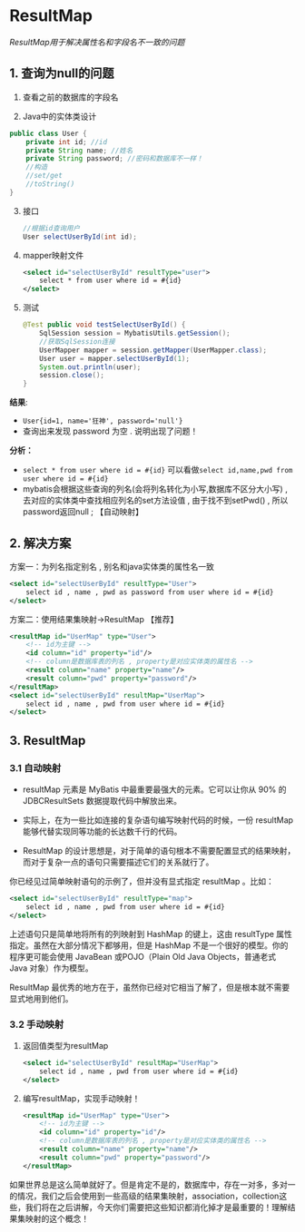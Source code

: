 # ResultMap

*ResultMap用于解决属性名和字段名不一致的问题*



## 1. 查询为null的问题

1.  查看之前的数据库的字段名

2.  Java中的实体类设计

   ```java
   public class User { 
       private int id; //id 
       private String name; //姓名 
       private String password; //密码和数据库不一样！ 
       //构造 
       //set/get 
       //toString() 
   }
   ```

3. 接口

   ```java
   //根据id查询用户 
   User selectUserById(int id);
   ```

4. mapper映射文件

   ```xml
   <select id="selectUserById" resultType="user"> 
       select * from user where id = #{id} 
   </select>
   ```

5. 测试

   ```java
   @Test public void testSelectUserById() { 
       SqlSession session = MybatisUtils.getSession(); 
       //获取SqlSession连接 
       UserMapper mapper = session.getMapper(UserMapper.class); 
       User user = mapper.selectUserById(1); 
       System.out.println(user); 
       session.close(); 
   }
   ```

**结果**: 

- `User{id=1, name='狂神', password='null'}`
- 查询出来发现 password 为空 . 说明出现了问题！

**分析：**

- `select * from user where id = #{id}` 可以看做`select id,name,pwd from user where id = #{id}`
- mybatis会根据这些查询的列名(会将列名转化为小写,数据库不区分大小写) , 去对应的实体类中查找相应列名的set方法设值 , 由于找不到setPwd() , 所以password返回null ; 【自动映射】



## 2. 解决方案

方案一：为列名指定别名 , 别名和java实体类的属性名一致 

```xml
<select id="selectUserById" resultType="User"> 
    select id , name , pwd as password from user where id = #{id} 
</select>
```



方案二：使用结果集映射->ResultMap 【推荐】

```xml
<resultMap id="UserMap" type="User"> 
    <!-- id为主键 --> 
    <id column="id" property="id"/> 
    <!-- column是数据库表的列名 , property是对应实体类的属性名 --> 
    <result column="name" property="name"/> 
    <result column="pwd" property="password"/> 
</resultMap> 
<select id="selectUserById" resultMap="UserMap"> 
    select id , name , pwd from user where id = #{id} 
</select>
```



## 3. ResultMap

### 3.1 自动映射

- resultMap 元素是 MyBatis 中最重要最强大的元素。它可以让你从 90% 的 JDBCResultSets 数据提取代码中解放出来。

- 实际上，在为一些比如连接的复杂语句编写映射代码的时候，一份 resultMap 能够代替实现同等功能的长达数千行的代码。

- ResultMap 的设计思想是，对于简单的语句根本不需要配置显式的结果映射，而对于复杂一点的语句只需要描述它们的关系就行了。

你已经见过简单映射语句的示例了，但并没有显式指定 resultMap 。比如：

```xml
<select id="selectUserById" resultType="map"> 
    select id , name , pwd from user where id = #{id} 
</select>
```

上述语句只是简单地将所有的列映射到 HashMap 的键上，这由 resultType 属性指定。虽然在大部分情况下都够用，但是 HashMap 不是一个很好的模型。你的程序更可能会使用 JavaBean 或POJO（Plain Old Java Objects，普通老式 Java 对象）作为模型。

ResultMap 最优秀的地方在于，虽然你已经对它相当了解了，但是根本就不需要显式地用到他们。

### 3.2 手动映射

1. 返回值类型为resultMap

   ```xml
   <select id="selectUserById" resultMap="UserMap"> 
       select id , name , pwd from user where id = #{id} 
   </select>
   ```

2. 编写resultMap，实现手动映射！

   ```xml
   <resultMap id="UserMap" type="User"> 
       <!-- id为主键 --> 
       <id column="id" property="id"/> 
       <!-- column是数据库表的列名 , property是对应实体类的属性名 --> 
       <result column="name" property="name"/> 
       <result column="pwd" property="password"/> 
   </resultMap>
   ```

如果世界总是这么简单就好了。但是肯定不是的，数据库中，存在一对多，多对一的情况，我们之后会使用到一些高级的结果集映射，association，collection这些，我们将在之后讲解，今天你们需要把这些知识都消化掉才是最重要的！理解结果集映射的这个概念！









